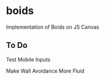 # boids
Implementation of Boids on JS Canvas

## To Do
Test Mobile Inputs

Make Wall Avoidance More Fluid
